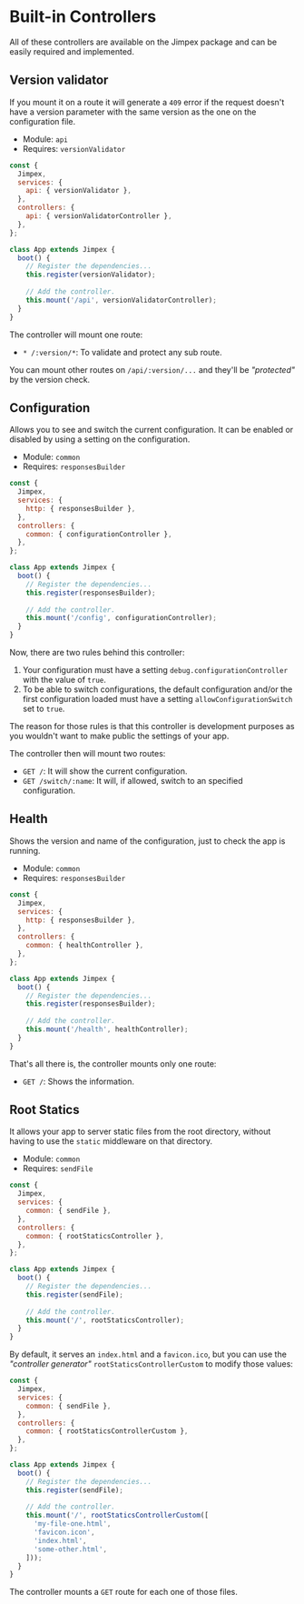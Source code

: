# Built-in Controllers

All of these controllers are available on the Jimpex package and can be easily required and implemented.

## Version validator

If you mount it on a route it will generate a `409` error if the request doesn't have a version parameter with the same version as the one on the configuration file.

- Module: `api`
- Requires: `versionValidator`

```js
const {
  Jimpex,
  services: {
    api: { versionValidator },
  },
  controllers: {
    api: { versionValidatorController },
  },
};

class App extends Jimpex {
  boot() {
    // Register the dependencies...
    this.register(versionValidator);
    
    // Add the controller.
    this.mount('/api', versionValidatorController);
  }
}
```

The controller will mount one route:

- `* /:version/*`: To validate and protect any sub route.

You can mount other routes on `/api/:version/...` and they'll be _"protected"_ by the version check.

## Configuration

Allows you to see and switch the current configuration. It can be enabled or disabled by using a setting on the configuration.

- Module: `common`
- Requires: `responsesBuilder`

```js
const {
  Jimpex,
  services: {
    http: { responsesBuilder },
  },
  controllers: {
    common: { configurationController },
  },
};

class App extends Jimpex {
  boot() {
    // Register the dependencies...
    this.register(responsesBuilder);
    
    // Add the controller.
    this.mount('/config', configurationController);
  }
}
```

Now, there are two rules behind this controller:

1. Your configuration must have a setting `debug.configurationController` with the value of `true`.
2. To be able to switch configurations, the default configuration and/or the first configuration loaded must have a setting `allowConfigurationSwitch` set to `true`.

The reason for those rules is that this controller is development purposes as you wouldn't want to make public the settings of your app.

The controller then will mount two routes:

- `GET /`: It will show the current configuration.
- `GET /switch/:name`: It will, if allowed, switch to an specified configuration.

## Health

Shows the version and name of the configuration, just to check the app is running.

- Module: `common`
- Requires: `responsesBuilder`

```js
const {
  Jimpex,
  services: {
    http: { responsesBuilder },
  },
  controllers: {
    common: { healthController },
  },
};

class App extends Jimpex {
  boot() {
    // Register the dependencies...
    this.register(responsesBuilder);
    
    // Add the controller.
    this.mount('/health', healthController);
  }
}
```

That's all there is, the controller mounts only one route:

- `GET /`: Shows the information.

## Root Statics

It allows your app to server static files from the root directory, without having to use the `static` middleware on that directory.

- Module: `common`
- Requires: `sendFile`

```js
const {
  Jimpex,
  services: {
    common: { sendFile },
  },
  controllers: {
    common: { rootStaticsController },
  },
};

class App extends Jimpex {
  boot() {
    // Register the dependencies...
    this.register(sendFile);
    
    // Add the controller.
    this.mount('/', rootStaticsController);
  }
}
```

By default, it serves an `index.html` and a `favicon.ico`, but you can use the _"controller generator"_ `rootStaticsControllerCustom` to modify those values:

```js
const {
  Jimpex,
  services: {
    common: { sendFile },
  },
  controllers: {
    common: { rootStaticsControllerCustom },
  },
};

class App extends Jimpex {
  boot() {
    // Register the dependencies...
    this.register(sendFile);
    
    // Add the controller.
    this.mount('/', rootStaticsControllerCustom([
      'my-file-one.html',
      'favicon.icon',
      'index.html',
      'some-other.html',
    ]));
  }
}
```

The controller mounts a `GET` route for each one of those files.

